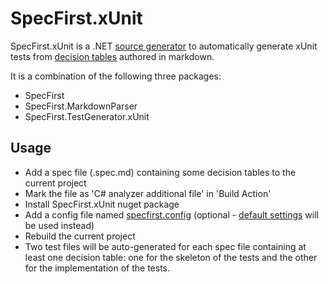 # SpecFirst.xUnit
SpecFirst.xUnit is a .NET [source generator](https://devblogs.microsoft.com/dotnet/introducing-c-source-generators/) to automatically generate xUnit tests from [decision tables](https://github.com/yinghuaxuan/spec-first/blob/develop/tests/SpecFirst.Specs/DecisionTable/Validator/DecisionTable.spec.md) authored in markdown.

It is a combination of the following three packages:
- SpecFirst
- SpecFirst.MarkdownParser
- SpecFirst.TestGenerator.xUnit

## Usage
- Add a spec file (.spec.md) containing some decision tables to the current project 
- Mark the file as 'C# analyzer additional file' in 'Build Action'
- Install SpecFirst.xUnit nuget package
- Add a config file named [specfirst.config](https://github.com/yinghuaxuan/spec-first/blob/develop/tests/SpecFirst.Specs/specfirst.config) (optional - [default settings](https://github.com/yinghuaxuan/spec-first/blob/develop/src/SpecFirst/Setting/SpecFirstSettingManager.cs#L11) will be used instead)
- Rebuild the current project  
- Two test files will be auto-generated for each spec file containing at least one decision table: one for the skeleton of the tests and the other for the implementation of the tests.  